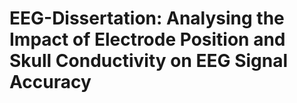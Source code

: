 # EEG-Dissertation: Analysing the Impact of Electrode Position and Skull Conductivity on EEG Signal Accuracy
